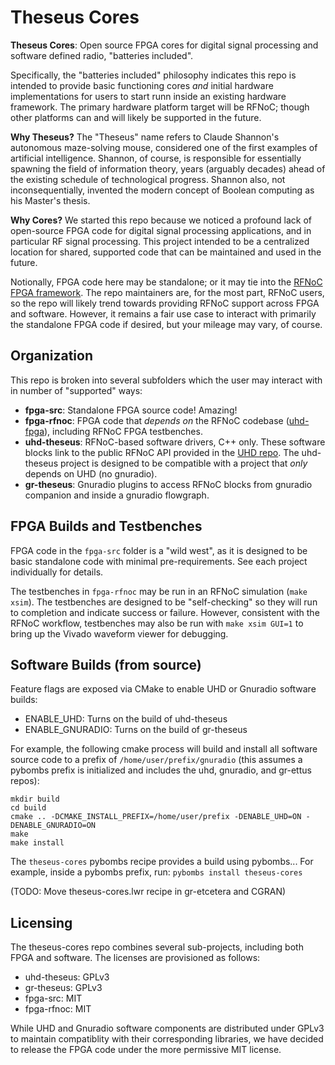 # Theseus Cores

**Theseus Cores**: Open source FPGA cores for digital signal processing and software defined radio, "batteries included".

Specifically, the "batteries included" philosophy indicates this repo is intended to provide basic functioning cores *and* initial hardware implementations for users to start runn inside an existing hardware framework. The primary hardware platform target will be RFNoC; though other platforms can and will likely be supported in the future.

**Why Theseus?** The "Theseus" name refers to Claude Shannon's autonomous maze-solving mouse, considered one of the first examples of artificial intelligence. Shannon, of course, is responsible for essentially spawning the field of information theory, years (arguably decades) ahead of the existing schedule of technological progress. Shannon also, not inconsequentially, invented the modern concept of Boolean computing as his Master's thesis.

**Why Cores?** We started this repo because we noticed a profound lack of open-source FPGA code for digital signal processing applications, and in particular RF signal processing. This project intended to be a centralized location for shared, supported code that can be maintained and used in the future.

Notionally, FPGA code here may be standalone; or it may tie into the [RFNoC
FPGA framework](https://www.ettus.com/sdr-software/detail/rf-network-on-chip).
The repo maintainers are, for the most part, RFNoC users, so the repo will
likely trend towards providing RFNoC support across FPGA and software. However,
it remains a fair use case to interact with primarily the standalone FPGA
code if desired, but your mileage may vary, of course.

## Organization

This repo is broken into several subfolders which the user may interact with
in number of "supported" ways:

- **fpga-src**: Standalone FPGA source code! Amazing!
- **fpga-rfnoc**: FPGA code that *depends on* the RFNoC codebase
([uhd-fpga](https://github.com/ettusresearch/fpga)), including RFNoC
FPGA testbenches.
- **uhd-theseus**: RFNoC-based software drivers, C++ only. These software blocks
link to the public RFNoC API provided in the [UHD repo](https://github.com/ettusresearch/fpga).
The uhd-theseus project is designed to be compatible with a project that
*only* depends on UHD (no gnuradio).
- **gr-theseus**: Gnuradio plugins to access RFNoC blocks from gnuradio companion
and inside a gnuradio flowgraph.

## FPGA Builds and Testbenches

FPGA code in the `fpga-src` folder is a "wild west", as it is designed to be
basic standalone code with minimal pre-requirements. See each project
individually for details.

The testbenches in `fpga-rfnoc` may be run in an RFNoC simulation
(`make xsim`). The testbenches are designed to be "self-checking" so they will
run to completion and indicate success or failure. However, consistent with
the RFNoC workflow, testbenches may also be run with `make xsim GUI=1` to
bring up the Vivado waveform viewer for debugging.

## Software Builds (from source)

Feature flags are exposed via CMake to enable UHD or Gnuradio software builds:

- ENABLE_UHD: Turns on the build of uhd-theseus
- ENABLE_GNURADIO: Turns on the build of gr-theseus

For example, the following cmake process will build and install all software
source code to a prefix of `/home/user/prefix/gnuradio` (this assumes a
pybombs prefix is initialized and includes the uhd, gnuradio, and gr-ettus
repos):

```
mkdir build
cd build
cmake .. -DCMAKE_INSTALL_PREFIX=/home/user/prefix -DENABLE_UHD=ON -DENABLE_GNURADIO=ON
make
make install
```

The `theseus-cores` pybombs recipe provides a build using pybombs... For example, inside a pybombs prefix, run: `pybombs install theseus-cores`

(TODO: Move theseus-cores.lwr recipe in gr-etcetera and CGRAN)

## Licensing

The theseus-cores repo combines several sub-projects, including both FPGA and software. The licenses are provisioned as follows:

- uhd-theseus: GPLv3
- gr-theseus: GPLv3
- fpga-src: MIT
- fpga-rfnoc: MIT

While UHD and Gnuradio software components are distributed under GPLv3 to maintain compatiblity with their corresponding libraries, we have decided to release the FPGA code under the more permissive MIT license.
